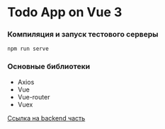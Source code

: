 # Todo App on Vue 3

### Компиляция и запуск тестового серверы

```
npm run serve
```

### Основные библиотеки

- Axios
- Vue
- Vue-router
- Vuex

[Ссылка на backend часть](https://gitlab.com/PC-Nazarka/todo-rest)